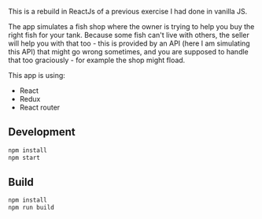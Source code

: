 This is a rebuild in ReactJs of a previous exercise I had done in vanilla JS. 

The app simulates a fish shop where the owner is trying to help you buy the right fish for your tank. 
Because some fish can't live with others, the seller will help you with that too - this is provided by an API (here I am simulating this API) that might go wrong sometimes, and you are supposed to handle that too graciously - for example the shop might fload.

This app is using:
- React
- Redux
- React router

## Development

```sh
npm install
npm start
```

## Build

```sh
npm install
npm run build
```

